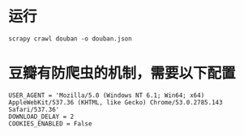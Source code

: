 运行
==========

	scrapy crawl douban -o douban.json

豆瓣有防爬虫的机制，需要以下配置
========

	USER_AGENT = 'Mozilla/5.0 (Windows NT 6.1; Win64; x64) AppleWebKit/537.36 (KHTML, like Gecko) Chrome/53.0.2785.143 Safari/537.36'
	DOWNLOAD_DELAY = 2
	COOKIES_ENABLED = False

